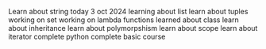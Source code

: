 Learn about string today 3 oct 2024
learning about list 
learn about tuples
working on set
working on lambda functions
learned about class 
learn about inheritance
learn about polymorpshism
learn about scope
learn about iterator 
complete python complete basic course

